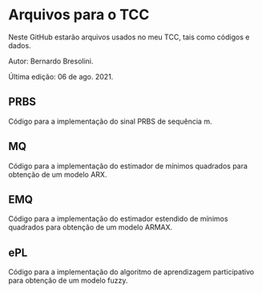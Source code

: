 # Arquivos para o TCC
Neste GitHub estarão arquivos usados no meu TCC, tais como códigos e dados.

Autor: Bernardo Bresolini.

Última edição: 06 de ago. 2021.

## PRBS
Código para a implementação do sinal PRBS de sequência m.

## MQ
Código para a implementação do estimador de mínimos quadrados para obtenção de um modelo ARX.

## EMQ
Código para a implementação do estimador estendido de mínimos quadrados para obtenção de um modelo ARMAX.

## ePL
Código para a implementação do algoritmo de aprendizagem participativo para obtenção de um modelo fuzzy.


